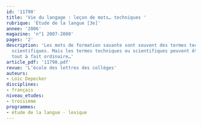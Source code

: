 ```yaml
---
id: '11798'
title: 'Vie du langage : leçon de mots… techniques '
rubrique: 'Étude de la langue [3e]'
annee: '2006'
magazine: 'n°1 2007-2008'
pages: '2'
description: 'Les mots de formation savante sont souvent des termes techniques ou
  scientifiques. Mais les termes techniques ou scientifiques peuvent être de formation
  tout à fait ordinaire…'
article_pdf: '11798.pdf'
revue: 'L’école des lettres des collèges'
auteurs:
- Loïc Depecker
disciplines:
- français
niveau_etudes:
- troisième
programmes:
- étude de la langue - lexique
---
```

